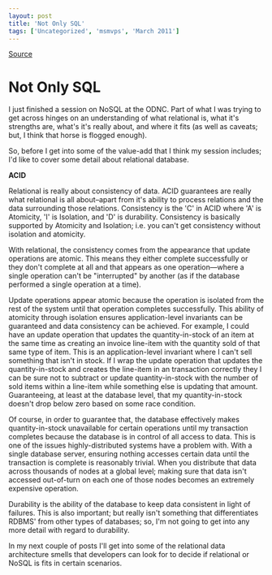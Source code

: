 ```yaml
---
layout: post
title: 'Not Only SQL'
tags: ['Uncategorized', 'msmvps', 'March 2011']
---
```

[Source](http://blogs.msmvps.com/peterritchie/2011/03/06/not-only-sql/ "Permalink to Not Only SQL")

# Not Only SQL

I just finished a session on NoSQL at the ODNC. Part of what I was trying to get across hinges on an understanding of what relational is, what it's strengths are, what's it's really about, and where it fits (as well as caveats; but, I think that horse is flogged enough).

So, before I get into some of the value-add that I think my session includes; I'd like to cover some detail about relational database.

**ACID**

Relational is really about consistency of data. ACID guarantees are really what relational is all about–apart from it's ability to process relations and the data surrounding those relations. Consistency is the 'C' in ACID where 'A' is Atomicity, 'I' is Isolation, and 'D' is durability. Consistency is basically supported by Atomicity and Isolation; i.e. you can't get consistency without isolation and atomicity.

With relational, the consistency comes from the appearance that update operations are atomic. This means they either complete successfully or they don't complete at all and that appears as one operation—where a single operation can't be "interrupted" by another (as if the database performed a single operation at a time).

Update operations appear atomic because the operation is isolated from the rest of the system until that operation completes successfully. This ability of atomicity through isolation ensures application-level invariants can be guaranteed and data consistency can be achieved. For example, I could have an update operation that updates the quantity-in-stock of an item at the same time as creating an invoice line-item with the quantity sold of that same type of item. This is an application-level invariant where I can't sell something that isn't in stock. If I wrap the update operation that updates the quantity-in-stock and creates the line-item in an transaction correctly they I can be sure not to subtract or update quantity-in-stock with the number of sold items within a line-item while something else is updating that amount. Guaranteeing, at least at the database level, that my quantity-in-stock doesn't drop below zero based on some race condition.

Of course, in order to guarantee that, the database effectively makes quantity-in-stock unavailable for certain operations until my transaction completes because the database is in control of all access to data. This is one of the issues highly-distributed systems have a problem with. With a single database server, ensuring nothing accesses certain data until the transaction is complete is reasonably trivial. When you distribute that data across thousands of nodes at a global level; making sure that data isn't accessed out-of-turn on each one of those nodes becomes an extremely expensive operation.

Durability is the ability of the database to keep data consistent in light of failures. This is also important; but really isn't something that differentiates RDBMS' from other types of databases; so, I'm not going to get into any more detail with regard to durability.

In my next couple of posts I'll get into some of the relational data architecture smells that developers can look for to decide if relational or NoSQL is fits in certain scenarios.


